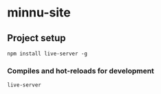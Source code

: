 # minnu-site

## Project setup
```
npm install live-server -g
```

### Compiles and hot-reloads for development
```
live-server
```
